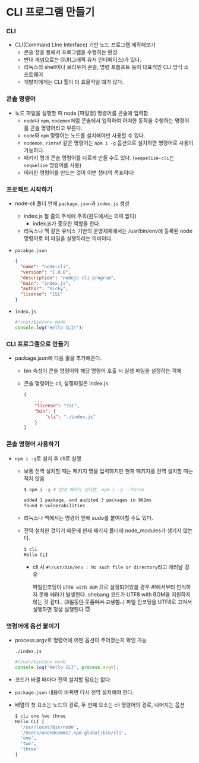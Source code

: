 ﻿# CLI 프로그램 만들기

### CLI

- CLI(Command LIne Interface) 기반 노드 프로그램 제작해보기
  - 콘솔 창을 통해서 프로그램을 수행하는 환경
  - 반대 개념으로는 GUI(그래픽 유저 인터페이스)가 있다.
  - 리눅스의 shell이나 브라우저 콘솔, 명령 프롬프트 등이 대표적인 CLI 방식 소프트웨어
  - 개발자에게는 CLI 툴이 더 효율적일 떄가 많다.

### 콘솔 명령어

- 노드 파일을 실행할 때 node [파일명] 명령어를 콘솔에 입력함
  - `node`나 `npm`, `nodemon`처럼 콘솔에서 입력하여 어떠한 동작을 수행하는 명령어를 콘솔 명령어라고 부른다.
  - `node`와 `npm` 명령어는 노드를 설치해야만 사용할 수 있다.
  - `nodemon`, `rimraf` 같은 명령어는 `npm i -g` 옵션으로 설치하면 명령어로 사용이 가능하다.
  - 패키지 명과 콘솔 명령어를 다르게 만들 수도 있다. (`sequelize-cli`는 `sequelize` 명령어를 사용)
  - 이러한 명령어를 만드는 것이 이번 챕터의 목표이다!

### 프로젝트 시작하기

- node-cli 폴더 안에 `package.json`과 `index.js` 생성
  - index.js 철 줄의 주석에 주목(윈도에서는 의미 없다)
    - index.js가 중요한 역할을 한다.
  - 리눅스나 맥 같은 유닉스 기반의 운영체제에서는 /usr/bin/env에 등록된 node 명령어로 이 파일을 실행하라는 의미이다.
- `pacakge.json`

  ```json
  {
    "name": "node-cli",
    "version": "1.0.0",
    "description": "nodejs cli program",
    "main": "index.js",
    "author": "Vicky",
    "license": "ISC"
  }
  ```

- `index.js`

  ```jsx
  #!/usr/bin/env node
  console.log("Hello CLI!");
  ```

### CLI 프로그램으로 만들기

- package.json에 다음 줄을 추가해준다.

  - bin 속성이 콘솔 명령어와 해당 명령어 호출 시 실행 파일을 설정하는 객체
  - 콘솔 명령어는 cli, 실행파일은 index.js

    ```json
    {
    	...
    	"license": "ISC",
    	"bin": {
    		"cli": "./index.js"
    	}
    }
    ```

### 콘솔 명령어 사용하기

- `npm i -g`로 설치 후 cli로 실행

  - 보통 전역 설치할 때는 패키지 명을 입력하지만 현재 패키지를 전역 설치할 때는 적지 않음

    ```bash
    $ npm i -g # 만약 에러가 난다면, npm i -g --force

    added 1 package, and audited 3 packages in 962ms
    found 0 vulnerabilities
    ```

  - 리눅스나 맥에서는 명령어 앞에 sudo를 붙여야할 수도 있다.
  - 전역 설치한 것이기 때문에 현재 패키지 폴더에 node_modules가 생기지 않는다.

    ```bash
    $ cli
    Hello CLI
    ```

    - cli 시 `#!/usr/bin/env : No such file or directory`라고 에러날 경우

      파일인코딩이 `UTF8 with BOM` 으로 설정되어있을 경우 #!에서부터 인식하지 못해 에러가 발생한다. shebang 코드가 UTF8 with BOM을 지원하지 않는 것 같다.. (~~3일동안 못풀어서 고생함..~~) 파일 인코딩을 UTF8로 고쳐서 실행하면 정상 실행된다 😇

### 명령어에 옵션 붙이기

- process.argv로 명령어에 어떤 옵션이 주어졌는지 확인 가능

  `./index.js`

  ```jsx
  #!/usr/bin/env node
  console.log("Hello CLI", process.argv);
  ```

- 코드가 바뀔 때마다 전역 설치할 필요는 없다.
- `package.json` 내용이 바뀌면 다시 전역 설치해야 한다.
- 배열의 첫 요소는 노드의 경로, 두 번째 요소는 cli 명령어의 경로, 나머지는 옵션

  ```bash
  $ cli one two three
  Hello CLI [
    '/usr/local/bin/node',
    '/Users/uneedcomms/.npm-global/bin/cli',
    'one',
    'two',
    'three'
  ]
  ```
